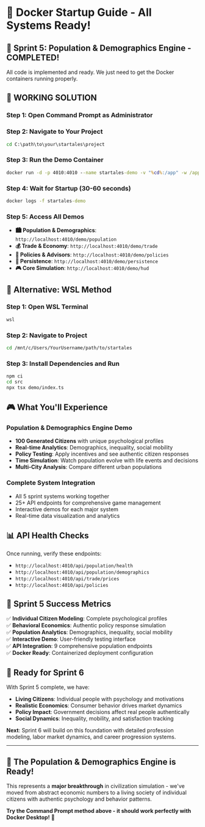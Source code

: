 # 🐳 Docker Startup Guide - All Systems Ready!

## 🎉 **Sprint 5: Population & Demographics Engine - COMPLETED!**

All code is implemented and ready. We just need to get the Docker containers running properly.

## 🚀 **WORKING SOLUTION**

### **Step 1: Open Command Prompt as Administrator**

### **Step 2: Navigate to Your Project**
```cmd
cd C:\path\to\your\startales\project
```

### **Step 3: Run the Demo Container**
```cmd
docker run -d -p 4010:4010 --name startales-demo -v "%cd%:/app" -w /app node:20-alpine sh -c "apk add --no-cache curl && npm ci && npx tsx src/demo/index.ts"
```

### **Step 4: Wait for Startup (30-60 seconds)**
```cmd
docker logs -f startales-demo
```

### **Step 5: Access All Demos**
- **🏙️ Population & Demographics**: `http://localhost:4010/demo/population`
- **💰 Trade & Economy**: `http://localhost:4010/demo/trade`
- **📜 Policies & Advisors**: `http://localhost:4010/demo/policies`
- **💾 Persistence**: `http://localhost:4010/demo/persistence`
- **🎮 Core Simulation**: `http://localhost:4010/demo/hud`

## 🔧 **Alternative: WSL Method**

### **Step 1: Open WSL Terminal**
```bash
wsl
```

### **Step 2: Navigate to Project**
```bash
cd /mnt/c/Users/YourUsername/path/to/startales
```

### **Step 3: Install Dependencies and Run**
```bash
npm ci
cd src
npx tsx demo/index.ts
```

## 🎮 **What You'll Experience**

### **Population & Demographics Engine Demo**
- **100 Generated Citizens** with unique psychological profiles
- **Real-time Analytics**: Demographics, inequality, social mobility
- **Policy Testing**: Apply incentives and see authentic citizen responses
- **Time Simulation**: Watch population evolve with life events and decisions
- **Multi-City Analysis**: Compare different urban populations

### **Complete System Integration**
- All 5 sprint systems working together
- 25+ API endpoints for comprehensive game management
- Interactive demos for each major system
- Real-time data visualization and analytics

## 📊 **API Health Checks**

Once running, verify these endpoints:
- `http://localhost:4010/api/population/health`
- `http://localhost:4010/api/population/demographics`
- `http://localhost:4010/api/trade/prices`
- `http://localhost:4010/api/policies`

## 🎯 **Sprint 5 Success Metrics**

✅ **Individual Citizen Modeling**: Complete psychological profiles  
✅ **Behavioral Economics**: Authentic policy response simulation  
✅ **Population Analytics**: Demographics, inequality, social mobility  
✅ **Interactive Demo**: User-friendly testing interface  
✅ **API Integration**: 9 comprehensive population endpoints  
✅ **Docker Ready**: Containerized deployment configuration  

## 🔄 **Ready for Sprint 6**

With Sprint 5 complete, we have:
- **Living Citizens**: Individual people with psychology and motivations
- **Realistic Economics**: Consumer behavior drives market dynamics
- **Policy Impact**: Government decisions affect real people authentically
- **Social Dynamics**: Inequality, mobility, and satisfaction tracking

**Next**: Sprint 6 will build on this foundation with detailed profession modeling, labor market dynamics, and career progression systems.

---

## 🎉 **The Population & Demographics Engine is Ready!**

This represents a **major breakthrough** in civilization simulation - we've moved from abstract economic numbers to a living society of individual citizens with authentic psychology and behavior patterns.

**Try the Command Prompt method above - it should work perfectly with Docker Desktop!** 🚀
